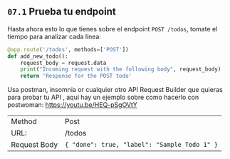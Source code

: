 ## `07.1` Prueba tu endpoint

Hasta ahora esto lo que tienes sobre el endpoint `POST /todos`, tomate el tiempo para analizar cada línea:

```python
@app.route('/todos', methods=['POST'])
def add_new_todo():
    request_body = request.data
    print("Incoming request with the following body", request_body)
    return 'Response for the POST todo'
```

Usa postman, insomnia or cualquier otro API Request Builder que quieras para probar tu API , aquí hay un ejemplo sobre como hacerlo con postwoman:
https://youtu.be/HEQ-pSgOVtY

|  |  |
| ------ | -------- |
| Method | Post |
| URL: | /todos |
| Request Body | `{ "done": true, "label": "Sample Todo 1" }` |